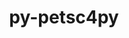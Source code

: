 ---
title: "py-petsc4py"
layout: cache
categories: [package, develop-2024-02-04]
meta: {"versions": ["3.20.2"], "compilers": ["cce@=15.0.1", "gcc@=11.4.0", "gcc@=9.4.0", "oneapi@=2024.0.0"], "oss": ["rhel8", "ubuntu20.04", "ubuntu22.04"], "platforms": ["linux"], "targets": ["neoverse_v1", "neoverse_v2", "ppc64le", "x86_64_v3", "zen4"], "stacks": ["e4s", "e4s-cray-rhel", "e4s-neoverse-v2", "e4s-neoverse_v1", "e4s-oneapi", "e4s-power", "root"], "num_specs": 6, "num_specs_by_stack": {"root": 6, "e4s-cray-rhel": 1, "e4s-neoverse_v1": 1, "e4s-power": 1, "e4s": 1, "e4s-neoverse-v2": 1, "e4s-oneapi": 1}}
spec_details: [{"hash": "xizxk3binp4jukivu6k7zjxymwuytsae", "compiler": "cce@=15.0.1", "versions": ["3.20.2"], "os": "rhel8", "platform": "linux", "target": "zen4", "variants": ["build_system=python_pip", "+mpi"], "stacks": ["root", "e4s-cray-rhel"], "size": "-", "tarball": "https://binaries.spack.io/develop-2024-02-04/build_cache/linux-rhel8-zen4/cce-15.0.1/py-petsc4py-3.20.2/linux-rhel8-zen4-cce-15.0.1-py-petsc4py-3.20.2-xizxk3binp4jukivu6k7zjxymwuytsae.spack"}, {"hash": "asyo4j4p5zu7k5574jbcufru4x2bonyb", "compiler": "gcc@=11.4.0", "versions": ["3.20.2"], "os": "ubuntu20.04", "platform": "linux", "target": "neoverse_v1", "variants": ["build_system=python_pip", "+mpi"], "stacks": ["e4s-neoverse_v1", "root"], "size": "-", "tarball": "https://binaries.spack.io/develop-2024-02-04/build_cache/linux-ubuntu20.04-neoverse_v1/gcc-11.4.0/py-petsc4py-3.20.2/linux-ubuntu20.04-neoverse_v1-gcc-11.4.0-py-petsc4py-3.20.2-asyo4j4p5zu7k5574jbcufru4x2bonyb.spack"}, {"hash": "33nr4vrcasf6yvdbhztddsenqkkhea7t", "compiler": "gcc@=9.4.0", "versions": ["3.20.2"], "os": "ubuntu20.04", "platform": "linux", "target": "ppc64le", "variants": ["build_system=python_pip", "+mpi"], "stacks": ["root", "e4s-power"], "size": "-", "tarball": "https://binaries.spack.io/develop-2024-02-04/build_cache/linux-ubuntu20.04-ppc64le/gcc-9.4.0/py-petsc4py-3.20.2/linux-ubuntu20.04-ppc64le-gcc-9.4.0-py-petsc4py-3.20.2-33nr4vrcasf6yvdbhztddsenqkkhea7t.spack"}, {"hash": "fbo7zuwf2xmtvw4jjqie64pxwe7ntoyh", "compiler": "gcc@=11.4.0", "versions": ["3.20.2"], "os": "ubuntu20.04", "platform": "linux", "target": "x86_64_v3", "variants": ["build_system=python_pip", "+mpi"], "stacks": ["root", "e4s"], "size": "-", "tarball": "https://binaries.spack.io/develop-2024-02-04/build_cache/linux-ubuntu20.04-x86_64_v3/gcc-11.4.0/py-petsc4py-3.20.2/linux-ubuntu20.04-x86_64_v3-gcc-11.4.0-py-petsc4py-3.20.2-fbo7zuwf2xmtvw4jjqie64pxwe7ntoyh.spack"}, {"hash": "aggjjpnwo7o3nqi36ukzasc7s5rzsvwg", "compiler": "gcc@=11.4.0", "versions": ["3.20.2"], "os": "ubuntu22.04", "platform": "linux", "target": "neoverse_v2", "variants": ["build_system=python_pip", "+mpi"], "stacks": ["e4s-neoverse-v2", "root"], "size": "-", "tarball": "https://binaries.spack.io/develop-2024-02-04/build_cache/linux-ubuntu22.04-neoverse_v2/gcc-11.4.0/py-petsc4py-3.20.2/linux-ubuntu22.04-neoverse_v2-gcc-11.4.0-py-petsc4py-3.20.2-aggjjpnwo7o3nqi36ukzasc7s5rzsvwg.spack"}, {"hash": "jngp5yok7zdxhhqj24ndrkyewtw6ph5r", "compiler": "oneapi@=2024.0.0", "versions": ["3.20.2"], "os": "ubuntu22.04", "platform": "linux", "target": "x86_64_v3", "variants": ["build_system=python_pip", "+mpi"], "stacks": ["e4s-oneapi", "root"], "size": "-", "tarball": "https://binaries.spack.io/develop-2024-02-04/build_cache/linux-ubuntu22.04-x86_64_v3/oneapi-2024.0.0/py-petsc4py-3.20.2/linux-ubuntu22.04-x86_64_v3-oneapi-2024.0.0-py-petsc4py-3.20.2-jngp5yok7zdxhhqj24ndrkyewtw6ph5r.spack"}]
---